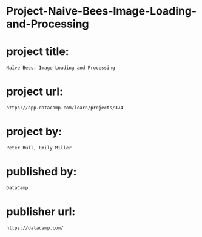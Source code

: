 # Project-Naive-Bees-Image-Loading-and-Processing

# project title:

    Naïve Bees: Image Loading and Processing

# project url:

    https://app.datacamp.com/learn/projects/374

# project by:

    Peter Bull, Emily Miller

# published by:

    DataCamp

# publisher url:

    https://datacamp.com/
